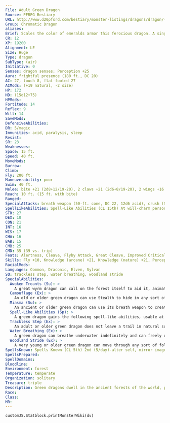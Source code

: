 ```yaml
---
File: Adult Green Dragon
Source: PFRPG Bestiary
URL: http://www.d20pfsrd.com/bestiary/monster-listings/dragons/dragon/-chromatic-green/adult-green-dragon
Group: Chromatic Dragon
aliases: 
Brief: Scales the color of emeralds armor this ferocious dragon. A single sharp horn protrudes from the end of its toothy snout.
CR: 12
XP: 19200
Alignment: LE
Size: Huge
Type: dragon
SubType: (air)
Initiative: 0
Senses: dragon senses; Perception +25
Aura: frightful presence (180 ft., DC 20)
AC: 27, touch 8, flat-footed 27
ACMods: (+19 natural, -2 size)
HP: 172
HD: (15d12+75)
HPMods: 
Fortitude: 14
Reflex: 9
Will: 14
SaveMods: 
DefensiveAbilities: 
DR: 5/magic
Immunities: acid, paralysis, sleep
Resist: 
SR: 23
Weaknesses: 
Space: 15 ft.
Speed: 40 ft.
MoveMods: 
Burrow: 
Climb: 
Fly: 200 ft.
Maneuverability: poor
Swim: 40 ft.
Melee: bite +21 (2d8+12/19-20), 2 claws +21 (2d6+8/19-20), 2 wings +16 (1d8+4), tail slap +16 (2d6+12)
Reach: 10 ft. (15 ft. with bite)
Ranged: 
SpecialAttacks: breath weapon (50-ft. cone, DC 22, 12d6 acid), crush (Small creatures, DC 22, 2d8+12)
SpellLikeAbilities: Spell-Like Abilities (CL 15th) At will-charm person (DC 14), entangle (DC 14), suggestion (DC 16)
STR: 27
DEX: 10
CON: 21
INT: 16
WIS: 17
CHA: 16
BAB: 15
CMB: 25
CMD: 35 (39 vs. trip)
Feats: Alertness, Cleave, Flyby Attack, Great Cleave, Improved Critical (bite, claws), Iron Will, Power Attack
Skills: Fly +10, Knowledge (arcane) +21, Knowledge (nature) +21, Perception +25, Spellcraft +21, Stealth +10, Survival +21, Swim +34, Use Magic Device +21
RacialMods: 
Languages: Common, Draconic, Elven, Sylvan
SQ: trackless step, water breathing, woodland stride
SpecialAbilities:
  Awaken Treants (Su): >
    A great wyrm dragon can call on the forest itself to aid it, animating a number of trees to serve as treants to protect it. These treants can be called from any Huge or larger living tree. A green dragon can create a single treant as a standard action, up to a total of 4 treants per day. These treants remain animated for up to 1 hour, at which time they revert to being ordinary trees.
  Camouflage (Ex): >
    An old or older green dragon can use Stealth to hide in any sort of natural terrain, even if the terrain does not grant cover or concealment.
  Miasma (Su): >
    An ancient or older green dragon can use its breath weapon to create a cloud of acid as a standard action that deals damage to any creature inside it. The cloud moves with the dragon and has a radius of 20 feet. When it's created, anyone inside this area takes an amount of damage equal to half the dragon's breath weapon, with a Reflex save for half damage. The number of damage dice rolled is halved each round until the result would be less than 1d6. Any creature that starts its turn inside the cloud takes damage, but can make a Reflex save for half. A strong wind, such as that created by a gust of wind, disperses the cloud in 1 round.
  Spell-Like Abilities (Sp): >
    A green dragon gains the following spell-like abilities, usable at will upon reaching the listed age category. Young-entangle; Juvenile-charm person; Adult-suggestion; Old-plant growth; Ancient-dominate person; Great wyrm-command plants.
  Trackless Step (Ex): >
    An adult or older green dragon does not leave a trail in natural surroundings and cannot be tracked. A green dragon can choose to leave a trail, if it so desires.
  Water Breathing (Ex): >
    A green dragon can breathe underwater indefinitely and can freely use its breath weapon, spells, and other abilities while submerged.
  Woodland Stride (Ex): >
    A very young or older green dragon can move through any sort of foliage at full speed without taking damage or suffering impairment. Areas of foliage that have been magically manipulated affect it normally. Age Category S pecial Abilities Caster Level Wyrmling Immunity to acid, water breathing - Very young Woodland stride - Young Entangle - Juvenile Frightful presence, charm person 1st Young adult DR 5/magic, spell resistance 3rd Adult Trackless step, suggestion 5th Mature adult DR 10/magic 7th Old Camouflage, plant growth 9th Very old DR 15/magic 11th Ancient Miasma, dominate person 13th Wyrm DR 20/magic 15th Great wyrm Awaken treants, command plants 17th
SpellsKnown: Spells Known (CL 5th) 2nd (5/day)-alter self, mirror image 1st (7/day)-shield, silent image (DC 14), summon monster I, ventriloquism (DC 14) 0 (at will)-dancing lights, detect magic, ghost sound, mage hand, message, prestidigitation
SpellsPrepared: 
SpellDomains: 
Bloodline: 
Environment: forest
Temperature: temperate
Organization: solitary
Treasure: triple
Description: Green dragons dwell in the ancient forests of the world, prowling under towering canopies in search of prey. Of all the chromatic dragons, green dragons are perhaps the easiest to deal with diplomatically.
Race: 
Class: 
MR: 
---
```

```dataviewjs
customJS.Statblock.printMonsterWiki(dv)
```
